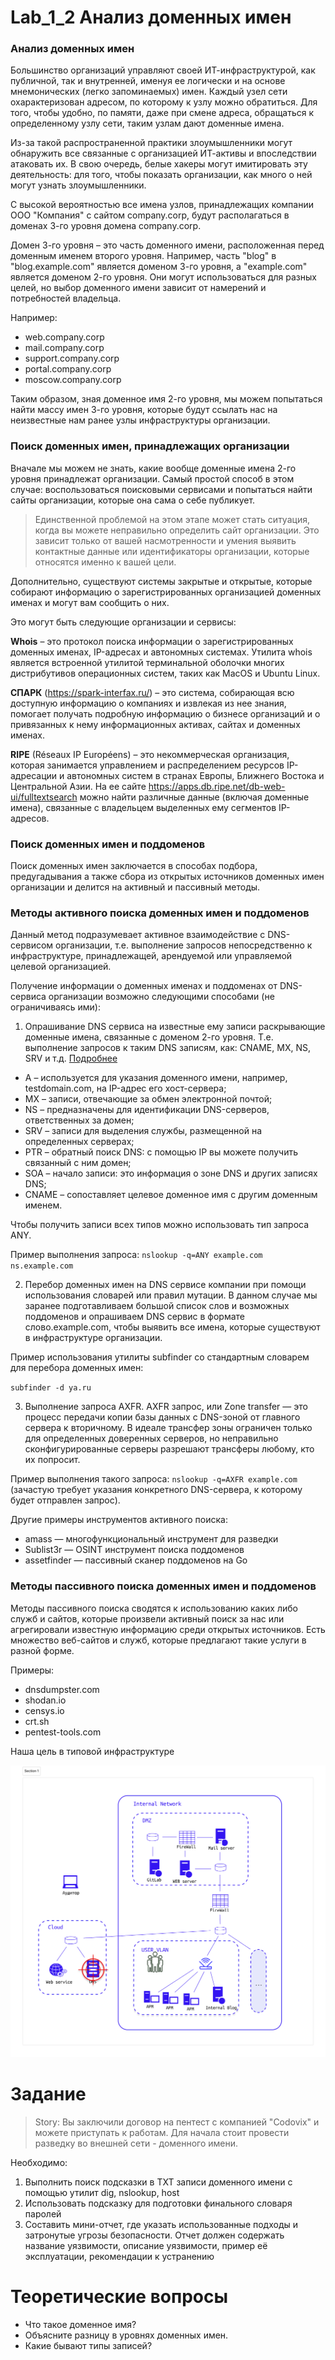 # Lab_1_2 Анализ доменных имен

### Анализ доменных имен

Большинство организаций управляют своей ИТ-инфраструктурой, как публичной, так и внутренней, именуя ее логически и на основе мнемонических (легко запоминаемых) имен. Каждый узел сети охарактеризован адресом, по которому к узлу можно обратиться. Для того, чтобы удобно, по памяти, даже при смене адреса, обращаться к определенному узлу сети, таким узлам дают доменные имена.

Из-за такой распространенной практики злоумышленники могут обнаружить все связанные с организацией ИТ-активы и впоследствии атаковать их. В свою очередь, белые хакеры могут имитировать эту деятельность: для того, чтобы показать организации, как много о ней могут узнать злоумышленники.

С высокой вероятностью все имена узлов, принадлежащих компании ООО "Компания" с сайтом company.corp, будут располагаться в доменах 3-го уровня домена company.corp. 

Домен 3-го уровня – это часть доменного имени, расположенная перед доменным именем второго уровня. Например, часть "blog" в "blog.example.com" является доменом 3-го уровня, а "example.com" является доменом 2-го уровня. Они могут использоваться для разных целей, но выбор доменного имени зависит от намерений и потребностей владельца.

Например:

- web.company.corp
- mail.company.corp
- support.company.corp
- portal.company.corp
- moscow.company.corp

Таким образом, зная доменное имя 2-го уровня, мы можем попытаться найти массу имен 3-го уровня, которые будут ссылать нас на неизвестные нам ранее узлы инфраструктуры организации.

### Поиск доменных имен, принадлежащих организации

Вначале мы можем не знать, какие вообще доменные имена 2-го уровня принадлежат организации. Самый простой способ в этом случае: воспользоваться поисковыми сервисами и попытаться найти сайты организации, которые она сама о себе публикует. 

> Единственной проблемой на этом этапе может стать ситуация, когда вы можете неправильно определить сайт организации. Это зависит только от вашей насмотренности и умения выявить контактные данные или идентификаторы организации, которые относятся именно к вашей цели.

Дополнительно, существуют системы закрытые и открытые, которые собирают информацию о зарегистрированных организацией доменных именах и могут вам сообщить о них. 

Это могут быть следующие организации и сервисы:

**Whois** – это протокол поиска информации о зарегистрированных доменных именах, IP-адресах и автономных системах. Утилита whois является встроенной утилитой терминальной оболочки многих дистрибутивов операционных систем, таких как MacOS и Ubuntu Linux.

**СПАРК** (https://spark-interfax.ru/) – это система, собирающая всю доступную информацию о компаниях и извлекая из нее знания, помогает получать подробную информацию о бизнесе организаций и о привязанных к нему информационных активах, сайтах и доменных именах.

**RIPE** (Réseaux IP Européens) – это некоммерческая организация, которая занимается управлением и распределением ресурсов IP-адресации и автономных систем в странах Европы, Ближнего Востока и Центральной Азии. На ее сайте https://apps.db.ripe.net/db-web-ui/fulltextsearch можно найти различные данные (включая доменные имена), связанные с владельцем выделенных ему сегментов IP-адресов.

### Поиск доменных имен и поддоменов

Поиск доменных имен заключается в способах подбора, предугадывания а также сбора из открытых источников доменных имен организации и делится на активный и пассивный методы.

### Методы активного поиска доменных имен и поддоменов

Данный метод подразумевает активное взаимодействие с DNS-cервисом организации, т.е. выполнение запросов  непосредственно к инфраструктуре, принадлежащей, арендуемой или управляемой целевой организацией.

Получение информации о доменных именах и поддоменах от DNS-сервиса организации возможно следующими способами (не ограничиваясь ими):

1. Опрашивание DNS сервиса на известные ему записи раскрывающие доменные имена, связанные с доменом 2-го уровня. Т.е. выполнение запросов к таким DNS записям, как: CNAME, MX, NS, SRV и т.д. [Подробнее](https://ru.wikipedia.org/wiki/%D0%A2%D0%B8%D0%BF%D1%8B_%D1%80%D0%B5%D1%81%D1%83%D1%80%D1%81%D0%BD%D1%8B%D1%85_%D0%B7%D0%B0%D0%BF%D0%B8%D1%81%D0%B5%D0%B9_DNS)

- A – используется для указания доменного имени, например, testdomain.com, на IP-адрес его хост-сервера;
- MX – записи, отвечающие за обмен электронной почтой;
- NS – предназначены для идентификации DNS-серверов, ответственных за домен;
- SRV – записи для выделения службы, размещенной на определенных серверах;
- PTR – обратный поиск DNS: с помощью IP вы можете получить связанный с ним домен;
- SOA – начало записи: это информация о зоне DNS и других записях DNS;
- CNAME – сопоставляет целевое доменное имя с другим доменным именем.

Чтобы получить записи всех типов можно использовать тип запроса ANY.

Пример выполнения запроса: `nslookup -q=ANY example.com ns.example.com`

2. Перебор доменных имен на DNS сервисе компании при помощи использования словарей или правил мутации. В данном случае мы заранее подготавливаем большой список слов и возможных поддоменов и опрашиваем DNS сервис в формате слово.example.com, чтобы выявить все имена, которые существуют в инфраструктуре организации.

Пример использования утилиты subfinder со стандартным словарем для перебора доменных имен:  

`subfinder -d ya.ru`

3. Выполнение запроса AXFR. AXFR запрос, или Zone transfer — это процесс передачи копии базы данных с DNS-зоной от главного сервера к вторичному. В идеале трансфер зоны ограничен только для определенных доверенных серверов, но неправильно сконфигурированные серверы разрешают трансферы любому, кто их попросит.

Пример выполнения такого запроса: `nslookup -q=AXFR example.com` (зачастую требует указания конкретного DNS-сервера, к которому будет отправлен запрос).

Другие примеры инструментов активного поиска:

- amass — многофункциональный инструмент для разведки
- Sublist3r — OSINT инструмент поиска поддоменов 
- assetfinder — пассивный сканер поддоменов на Go

### Методы пассивного поиска доменных имен и поддоменов

Методы пассивного поиска сводятся к использованию каких либо служб и сайтов, которые произвели активный поиск за нас или агрегировали известную информацию среди открытых источников. Есть множество веб-сайтов и служб, которые предлагают такие услуги в разной форме. 

Примеры:

- dnsdumpster.com
- shodan.io
- censys.io
- crt.sh
- pentest-tools.com

Наша цель в типовой инфраструктуре

![Типовая инфраструктура](<1-2.png>)

# Задание

> Story: Вы заключили договор на пентест с компанией "Codovix" и можете приступать к работам. Для начала стоит провести разведку во внешней сети - доменного имени. 

Необходимо:
1. Выполнить поиск подсказки в ТХТ записи доменного имени с помощью утилит dig, nslookup, host
2. Использовать подсказку для подготовки финального словаря паролей
3. Составить мини-отчет, где указать использованные подходы и затронутые угрозы безопасности. Отчет должен содержать название уязвимости, описание уязвимости, пример её эксплуатации, рекомендации к устранению

# Теоретические вопросы

- Что такое доменное имя?
- Объясните разницу в уровнях доменных имен.
- Какие бывают типы записей?